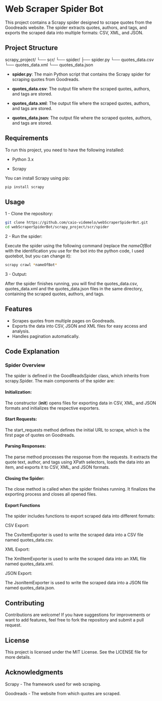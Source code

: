 # Web Scraper Spider Bot

This project contains a Scrapy spider designed to scrape quotes from the Goodreads website. The spider extracts quotes, authors, and tags, and exports the scraped data into multiple formats: CSV, XML, and JSON.

## Project Structure
scrapy_project/
└── scr/
└── spider/
├── spider.py
└── quotes_data.csv
└── quotes_data.xml
└── quotes_data.json

- **spider.py**: The main Python script that contains the Scrapy spider for scraping quotes from Goodreads.

- **quotes_data.csv**: The output file where the scraped quotes, authors, and tags are stored.

- **quotes_data.xml**: The output file where the scraped quotes, authors, and tags are stored.

- **quotes_data.json**: The output file where the scraped quotes, authors, and tags are stored.

## Requirements

To run this project, you need to have the following installed:

- Python 3.x

- Scrapy

You can install Scrapy using pip:

```bash
pip install scrapy
```

## Usage

1 - Clone the repository:

```bash
git clone https://github.com/caio-videmelo/webScraperSpiderBot.git
cd webScraperSpiderBot/scrapy_project/scr/spider
```
2 - Run the spider:

Execute the spider using the following command (replace the *nameOfBot* with the identification you use for the bot into the python code, I used quotebot, but you can change it):

```bash
scrapy crawl *nameOfBot*
```

3 - Output:

After the spider finishes running, you will find the quotes_data.csv, quotes_data.xml and the quotes_data.json files in the same directory, containing the scraped quotes, authors, and tags.

## Features

- Scrapes quotes from multiple pages on Goodreads.
- Exports the data into CSV, JSON and XML files for easy access and analysis.
- Handles pagination automatically.

## Code Explanation

### Spider Overview

The spider is defined in the GoodReadsSpider class, which inherits from scrapy.Spider. The main components of the spider are:

#### Initialization:

The constructor (__init__) opens files for exporting data in CSV, XML, and JSON formats and initializes the respective exporters.

#### Start Requests:

The start_requests method defines the initial URL to scrape, which is the first page of quotes on Goodreads.

#### Parsing Responses:

The parse method processes the response from the requests. It extracts the quote text, author, and tags using XPath selectors, loads the data into an item, and exports it to CSV, XML, and JSON formats.

#### Closing the Spider:

The close method is called when the spider finishes running. It finalizes the exporting process and closes all opened files.

#### Export Functions

The spider includes functions to export scraped data into different formats:

CSV Export:

The CsvItemExporter is used to write the scraped data into a CSV file named quotes_data.csv.

XML Export:

The XmlItemExporter is used to write the scraped data into an XML file named quotes_data.xml.

JSON Export:

The JsonItemExporter is used to write the scraped data into a JSON file named quotes_data.json.

## Contributing

Contributions are welcome! If you have suggestions for improvements or want to add features, feel free to fork the repository and submit a pull request.

## License

This project is licensed under the MIT License. See the LICENSE file for more details.

## Acknowledgments

Scrapy - The framework used for web scraping.

Goodreads - The website from which quotes are scraped.
